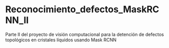 # Reconocimiento_defectos_MaskRCNN_II
Parte II del proyecto de visión computacional para la detención de defectos topológicos en cristales líquidos usando Mask RCNN
